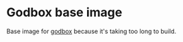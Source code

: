 # Godbox base image
Base image for [godbox](https://github.com/quantumsheep/godbox) because it's taking too long to build.
